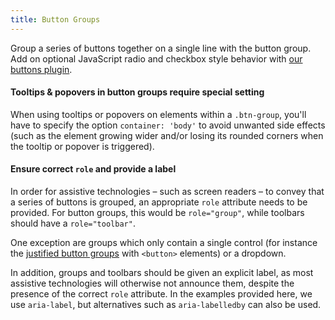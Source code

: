 ```yaml
---
title: Button Groups
---
```


  <p class="lead">Group a series of buttons together on a single line with the button group. Add on optional JavaScript radio and checkbox style behavior with <a href="../javascript/#buttons">our buttons plugin</a>.</p>

  <div class="bs-callout bs-callout-warning" id="callout-btn-group-tooltips">
    <h4>Tooltips &amp; popovers in button groups require special setting</h4>
    <p>When using tooltips or popovers on elements within a <code>.btn-group</code>, you'll have to specify the option <code>container: 'body'</code> to avoid unwanted side effects (such as the element growing wider and/or losing its rounded corners when the tooltip or popover is triggered).</p>
  </div>

  <div class="bs-callout bs-callout-warning" id="callout-btn-group-accessibility">
    <h4>Ensure correct <code>role</code> and provide a label</h4>
    <p>In order for assistive technologies – such as screen readers – to convey that a series of buttons is grouped, an appropriate <code>role</code> attribute needs to be provided. For button groups, this would be <code>role="group"</code>, while toolbars should have a <code>role="toolbar"</code>.</p>
    <p>One exception are groups which only contain a single control (for instance the <a href="#btn-groups-justified">justified button groups</a> with <code>&lt;button&gt;</code> elements) or a dropdown.</p>
    <p>In addition, groups and toolbars should be given an explicit label, as most assistive technologies will otherwise not announce them, despite the presence of the correct <code>role</code> attribute. In the examples provided here, we use <code>aria-label</code>, but alternatives such as <code>aria-labelledby</code> can also be used.</p>
  </div>